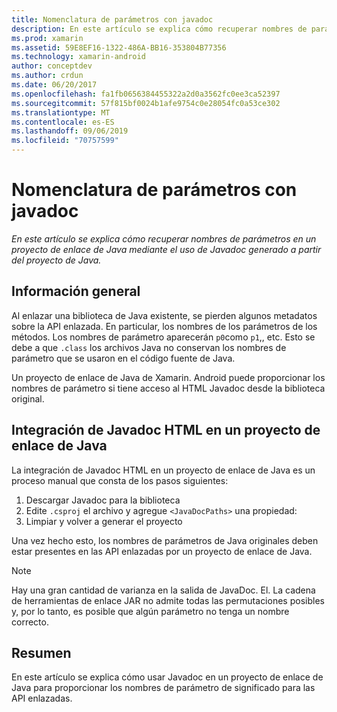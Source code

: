 ```yaml
---
title: Nomenclatura de parámetros con javadoc
description: En este artículo se explica cómo recuperar nombres de parámetros en un proyecto de enlace de Java mediante el uso de Javadoc generado a partir del proyecto de Java.
ms.prod: xamarin
ms.assetid: 59E8EF16-1322-486A-BB16-353804B77356
ms.technology: xamarin-android
author: conceptdev
ms.author: crdun
ms.date: 06/20/2017
ms.openlocfilehash: fa1fb0656384455322a2d0a3562fc0ee3ca52397
ms.sourcegitcommit: 57f815bf0024b1afe9754c0e28054fc0a53ce302
ms.translationtype: MT
ms.contentlocale: es-ES
ms.lasthandoff: 09/06/2019
ms.locfileid: "70757599"
---
```

# <a name="naming-parameters-with-javadoc"></a>Nomenclatura de parámetros con javadoc

_En este artículo se explica cómo recuperar nombres de parámetros en un proyecto de enlace de Java mediante el uso de Javadoc generado a partir del proyecto de Java._

## <a name="overview"></a>Información general

Al enlazar una biblioteca de Java existente, se pierden algunos metadatos sobre la API enlazada. En particular, los nombres de los parámetros de los métodos. Los nombres de parámetro aparecerán `p0`como `p1`,, etc. Esto se debe a que `.class` los archivos Java no conservan los nombres de parámetro que se usaron en el código fuente de Java. 

Un proyecto de enlace de Java de Xamarin. Android puede proporcionar los nombres de parámetro si tiene acceso al HTML Javadoc desde la biblioteca original. 

## <a name="integrating-javadoc-html-into-a-java-binding-project"></a>Integración de Javadoc HTML en un proyecto de enlace de Java

La integración de Javadoc HTML en un proyecto de enlace de Java es un proceso manual que consta de los pasos siguientes: 

1. Descargar Javadoc para la biblioteca
2. Edite `.csproj` el archivo y agregue `<JavaDocPaths>` una propiedad:
3. Limpiar y volver a generar el proyecto

Una vez hecho esto, los nombres de parámetros de Java originales deben estar presentes en las API enlazadas por un proyecto de enlace de Java. 

> [!NOTE]
> Hay una gran cantidad de varianza en la salida de JavaDoc. El. La cadena de herramientas de enlace JAR no admite todas las permutaciones posibles y, por lo tanto, es posible que algún parámetro no tenga un nombre correcto.

## <a name="summary"></a>Resumen

En este artículo se explica cómo usar Javadoc en un proyecto de enlace de Java para proporcionar los nombres de parámetro de significado para las API enlazadas. 

